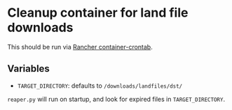 # Cleanup container for land file downloads

This should be run via [Rancher container-crontab](https://github.com/rancher/container-crontab).

## Variables

* `TARGET_DIRECTORY`: defaults to `/downloads/landfiles/dst/`

`reaper.py` will run on startup, and look for expired files in `TARGET_DIRECTORY`.
